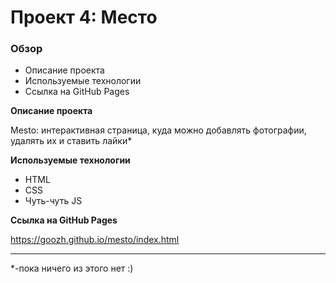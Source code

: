 # Проект 4: Место

### Обзор

* Описание проекта
* Используемые технологии
* Ссылка на GitHub Pages

**Описание проекта**

Mesto: интерактивная страница, куда можно добавлять фотографии, удалять их и ставить лайки*

**Используемые технологии**

- HTML
- CSS
- Чуть-чуть JS

**Ссылка на GitHub Pages**

https://goozh.github.io/mesto/index.html



---
*-пока ничего из этого нет :)

